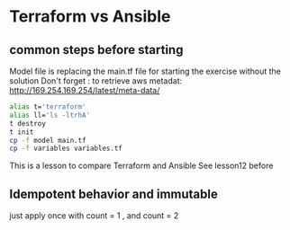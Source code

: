 # Terraform vs Ansible

## common steps before starting

Model file is replacing the main.tf file for starting the exercise without the solution
Don't forget : to retrieve aws metadat: http://169.254.169.254/latest/meta-data/

```bash
alias t='terraform'
alias ll='ls -ltrhA'
t destroy
t init
cp -f model main.tf
cp -f variables variables.tf
````

This is a lesson to compare Terraform and Ansible
See lesson12 before

## Idempotent behavior and immutable
just apply once with count = 1 , and count = 2
